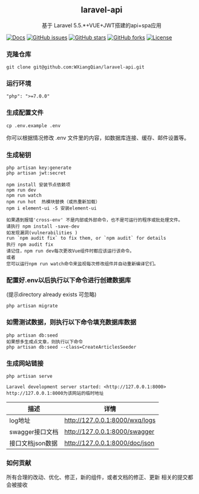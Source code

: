<h2 align="center">
 laravel-api
</h2>
<p align="center">
基于 Laravel 5.5.*+VUE+JWT搭建的api+spa应用
</p>


[![Docs](https://github.com/ly525/luban-h5/workflows/docs/badge.svg)](https://github.com/WXiangQian/laravel-api/wiki/目录结构)
[![GitHub issues](https://img.shields.io/github/issues/WXiangQian/laravel-api)](https://github.com/WXiangQian/laravel-api/issues)
[![GitHub stars](https://img.shields.io/github/stars/WXiangQian/laravel-api.svg?style=social&label=Star&maxAge=2592000)](https://github.com/WXiangQian/laravel-api/stargazers/)
[![GitHub forks](https://img.shields.io/github/forks/WXiangQian/laravel-api.svg?style=social&label=fork&maxAge=2592000)](https://github.com/WXiangQian/laravel-api/network/members/)
[![License](https://poser.pugx.org/laravel/framework/license.svg)](https://packagist.org/packages/laravel/framework)

### 克隆仓库
```
git clone git@github.com:WXiangQian/laravel-api.git
```

### 运行环境
```
"php": ">=7.0.0"
```

### 生成配置文件
```
cp .env.example .env
```
你可以根据情况修改 .env 文件里的内容，如数据库连接、缓存、邮件设置等。

### 生成秘钥
```
php artisan key:generate
php artisan jwt:secret
```

```
npm install 安装节点依赖项
npm run dev 
npm run watch
npm run hot  热模块替换（或热重新加载）
npm i element-ui -S 安装element-ui
```
```
如果遇到报错'cross-env' 不是内部或外部命令，也不是可运行的程序或批处理文件。
请执行 npm install -save-dev
如发现漏洞(vulnerabilities )
run `npm audit fix` to fix them, or `npm audit` for details
执行 npm audit fix
请记住，npm run dev每次更改Vue组件时都应该运行该命令。
或者
您可以运行npm run watch命令来监视每次修改组件并自动重新编译它们。
```
### 配置好.env以后执行以下命令进行创建数据库
(提示directory already exists 可忽略)

```
php artisan migrate
```

### 如需测试数据，则执行以下命令填充数据库数据

```
php artisan db:seed
如果想多生成点文章，则执行以下命令
php artisan db:seed --class=CreateArticlesSeeder
```

### 生成网站链接
```
php artisan serve

Laravel development server started: <http://127.0.0.1:8000>
http://127.0.0.1:8000为该网站的临时地址
```
描述 | 详情
--- |---
log地址 | http://127.0.0.1:8000/wxq/logs
swagger接口文档 | http://127.0.0.1:8000/swagger
接口文档json数据 | http://127.0.0.1:8000/doc/json

### 如何贡献
所有合理的改动、优化、修正，新的组件，或者文档的修正、更新 相关的提交都会被接收